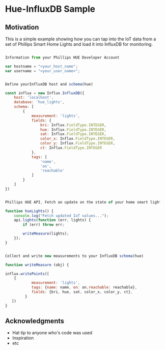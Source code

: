 # Hue-InfluxDB Sample

## Motivation

This is a simple example showing how you can tap into the IoT data from a set of Phillips Smart Home Lights and load it into InfluxDB for monitoring.


```js

Information from your Phillips HUE Developer Account

var hostname = "<your_host_name";
var username = "<your_user_name>";

```

```js

Define yourInfluxDB host and schema(hue)

const influx = new Influx.InfluxDB({
    host: 'localhost',
    database: 'hue_lights',
    schema: [
        {
            measurement: 'lights',
            fields: {
                bri: Influx.FieldType.INTEGER,
                hue: Influx.FieldType.INTEGER,
                sat: Influx.FieldType.INTEGER,
                color_x: Influx.FieldType.INTEGER,
                color_y: Influx.FieldType.INTEGER,
                ct: Influx.FieldType.INTEGER
            },
            tags: [
                'name',
                'on',
                'reachable'
            ]
        }
    ]
})

```
```js

Phillips HUE API, Fetch an update on the state of your home smart lights

function hueLights() {
    console.log("Fetch updated IoT values...");
    api.lights(function (err, lights) {
        if (err) throw err;

        writeMeasure(lights);
    });
}

```
```js

Collect and write new measurements to your InfluxDB schema(hue)

function writeMeasure (obj) {

influx.writePoints([
	{
            measurement: 'lights',
            tags: {name: name, on: on,reachable: reachable},
            fields: {bri, hue, sat, color_x, color_y, ct},
         }
   ])
}
```

## Acknowledgments

* Hat tip to anyone who's code was used
* Inspiration
* etc
